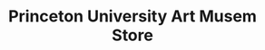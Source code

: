 ---
title: "Princeton University Art Musem Store"
url: /princeton/princeton-university-art-musem-store/
shop: art
---